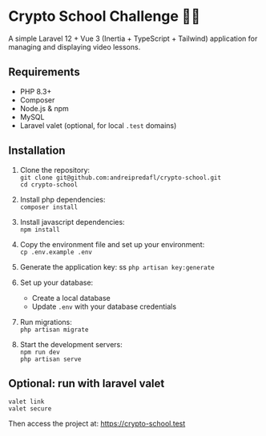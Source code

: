# Crypto School Challenge 🚀🚀

A simple Laravel 12 + Vue 3 (Inertia + TypeScript + Tailwind) application for managing and displaying video lessons.

## Requirements

- PHP 8.3+
- Composer
- Node.js & npm
- MySQL
- Laravel valet (optional, for local `.test` domains)

## Installation

1. Clone the repository:  
   `git clone git@github.com:andreipredafl/crypto-school.git`  
   `cd crypto-school`

2. Install php dependencies:  
   `composer install`

3. Install javascript dependencies:  
   `npm install`

4. Copy the environment file and set up your environment:  
   `cp .env.example .env`

5. Generate the application key: ss
   `php artisan key:generate`

6. Set up your database:

    - Create a local database
    - Update `.env` with your database credentials

7. Run migrations:  
   `php artisan migrate`

8. Start the development servers:  
   `npm run dev`  
   `php artisan serve`

## Optional: run with laravel valet

`valet link`  
`valet secure`

Then access the project at: https://crypto-school.test
